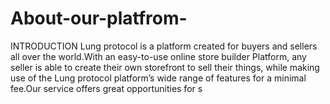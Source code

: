 # About-our-platfrom-
INTRODUCTION   Lung protocol is a platform created for buyers and sellers all over the world.With an easy-to-use online store builder Platform, any seller is able to create their own storefront to sell their things, while making use of the Lung protocol platform’s wide range of features for a minimal fee.Our service offers great opportunities for s
